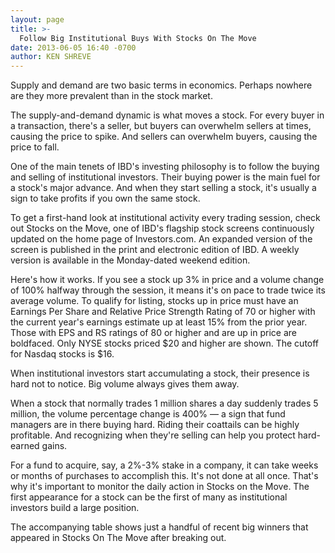 ```yaml
---
layout: page
title: >-
  Follow Big Institutional Buys With Stocks On The Move
date: 2013-06-05 16:40 -0700
author: KEN SHREVE
---
```





Supply and demand are two basic terms in economics. Perhaps nowhere are they more prevalent than in the stock market.


The supply-and-demand dynamic is what moves a stock. For every buyer in a transaction, there's a seller, but buyers can overwhelm sellers at times, causing the price to spike. And sellers can overwhelm buyers, causing the price to fall.


One of the main tenets of IBD's investing philosophy is to follow the buying and selling of institutional investors. Their buying power is the main fuel for a stock's major advance. And when they start selling a stock, it's usually a sign to take profits if you own the same stock.


To get a first-hand look at institutional activity every trading session, check out Stocks on the Move, one of IBD's flagship stock screens continuously updated on the home page of Investors.com. An expanded version of the screen is published in the print and electronic edition of IBD. A weekly version is available in the Monday-dated weekend edition.


Here's how it works. If you see a stock up 3% in price and a volume change of 100% halfway through the session, it means it's on pace to trade twice its average volume. To qualify for listing, stocks up in price must have an Earnings Per Share and Relative Price Strength Rating of 70 or higher with the current year's earnings estimate up at least 15% from the prior year. Those with EPS and RS ratings of 80 or higher and are up in price are boldfaced. Only NYSE stocks priced \$20 and higher are shown. The cutoff for Nasdaq stocks is \$16.


When institutional investors start accumulating a stock, their presence is hard not to notice. Big volume always gives them away.


When a stock that normally trades 1 million shares a day suddenly trades 5 million, the volume percentage change is 400% — a sign that fund managers are in there buying hard. Riding their coattails can be highly profitable. And recognizing when they're selling can help you protect hard-earned gains.


For a fund to acquire, say, a 2%-3% stake in a company, it can take weeks or months of purchases to accomplish this. It's not done at all once. That's why it's important to monitor the daily action in Stocks on the Move. The first appearance for a stock can be the first of many as institutional investors build a large position.


The accompanying table shows just a handful of recent big winners that appeared in Stocks On The Move after breaking out.




